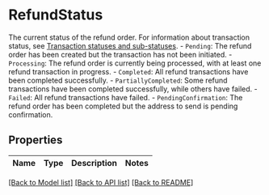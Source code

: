 # RefundStatus

The current status of the refund order. For information about transaction status, see [Transaction statuses and sub-statuses](https://www.cobo.com/developers/v2/guides/transactions/status).  - `Pending`: The refund order has been created but the transaction has not been initiated. - `Processing`: The refund order is currently being processed, with at least one refund transaction in progress. - `Completed`: All refund transactions have been completed successfully. - `PartiallyCompleted`: Some refund transactions have been completed successfully, while others have failed. - `Failed`: All refund transactions have failed. - `PendingConfirmation`: The refund order has been completed but the address to send is pending confirmation. 

## Properties

Name | Type | Description | Notes
------------ | ------------- | ------------- | -------------

[[Back to Model list]](../README.md#documentation-for-models) [[Back to API list]](../README.md#documentation-for-api-endpoints) [[Back to README]](../README.md)


